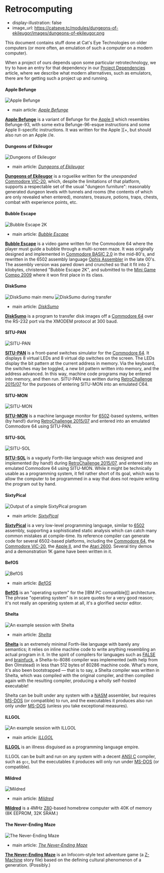 Retrocomputing
==============

*   display-illustration: false
*   image_url: https://catseye.tc/modules/dungeons-of-ekileugor/images/dungeons-of-ekileugor.png

This document contains stuff done at Cat's Eye Technologies on older computers
(or more often, an emulation of such a computer on a modern computer).

When a project of ours depends upon some particular retrotechnology,
we try to have an entry for that dependency in our
[Project Dependencies](../article/Project%20Dependencies.md) article, where
we describe what modern alternatives, such as emulators, there are for getting
such a project up and running.

#### Apple Befunge

![Apple Befunge](https://static.catseye.tc/images/screenshots/Apple%20Befunge.png)

*   main article: *[Apple Befunge][]*

**[Apple Befunge][]** is a variant of Befunge for the [Apple II][] which resembles
Befunge-93, with some extra Befunge-96-esque instructions and some Apple II-specific
instructions.  It was written for the Apple ][+, but should also run on an Apple //e.

#### Dungeons of Ekileugor

![Dungeons of Ekileugor](https://catseye.tc/modules/dungeons-of-ekileugor/images/dungeons-of-ekileugor.png)

*   main article: *[Dungeons of Ekileugor][]*

**[Dungeons of Ekileugor][]** is a roguelike written for the *unexpanded* [Commodore VIC-20][], which,
despite the limitations of that platform, supports a respectable set of the usual "dungeon furniture":
reasonably generated dungeon levels with tunnels and rooms (the contents of which are only revealed
when entered), monsters, treasure, potions, traps, chests, combat with experience points, etc.

#### Bubble Escape

![Bubble Escape 2K](https://catseye.tc/modules/bubble-escape/images/bubble%20escape%202k.png)

*   main article: *[Bubble Escape][]*

**[Bubble Escape][]** is a video game written for the Commodore 64 where the player must guide a bubble through
a multi-screen maze. It was originally designed and implemented in [Commodore BASIC 2.0][] in the mid-80's, and
rewritten in the 6502 assembly language [Ophis Assembler][] in the late 00's. The assembly version was pared down
and crunched so that it fit into 2 kilobytes, christened "Bubble Escape 2K", and submitted to the
[Mini Game Compo 2009][] where it won first place in its class.

#### DiskSumo

![DiskSumo main menu](https://static.catseye.tc/images/screenshots/DiskSumo.png)
![DiskSumo during transfer](https://static.catseye.tc/images/screenshots/DiskSumo%20%28transfer%29.png)

*   main article: *[DiskSumo][]*

**[DiskSumo][]** is a program to transfer disk images off a [Commodore 64][] over the RS-232 port via the
XMODEM protocol at 300 baud.

#### SITU-PAN

![SITU-PAN](https://git.catseye.tc/SITU-SOL/blob/master/doc/bootstrap-zero/images/tumblr_inline_nr19fai3D41tvda25_540.jpg?raw=true)

**[SITU-PAN][]** is a front-panel switches simulator for the [Commodore 64][]. It displays 8 virtual LEDs
and 8 virtual dip switches on the screen. The LEDs display the bit pattern at the current address in memory.
Via the keyboard, the switches may be toggled, a new bit pattern written into memory, and the address advanced.
In this way, machine code programs may be entered into memory, and then run.
SITU-PAN was written during [RetroChallenge 2015/07][] for the purposes of entering SITU-MON into an emulated C64.

#### SITU-MON

![SITU-MON](https://git.catseye.tc/SITU-SOL/blob/master/doc/bootstrap-zero/images/tumblr_inline_nrdcglfU4p1tvda25_540.png?raw=true)

**[SITU-MON][]** is a machine language monitor for [6502][]-based systems, written (by hand!) during
[RetroChallenge 2015/07][] and entered into an emulated Commodore 64 using SITU-PAN.

#### SITU-SOL

![SITU-SOL](https://git.catseye.tc/SITU-SOL/blob/master/doc/bootstrap-zero/images/tumblr_inline_nrw4gcaz1J1tvda25_540.png?raw=true)

**[SITU-SOL][]** is a vaguely Forth-like language which was designed and implemented (by hand!) during
[RetroChallenge 2015/07][], and entered into an emulated Commodore 64 using SITU-MON. While it might be
technically usable as a programming system, it fell rather short of its goal, which was to allow the
computer to be programmed in a way that does not require writing the program out by hand.

#### SixtyPical

![Output of a simple SixtyPical program](https://git.catseye.tc/SixtyPical/blob/master/images/hearts.png?raw=true)

*   main article: *[SixtyPical][]*

**[SixtyPical][]** is a very low-level programming language, similar to [6502][] assembly,
supporting a sophisticated static analysis which can catch many common mistakes at compile-time.
Its reference compiler can generate code for several 6502-based platforms, including the
[Commodore 64][], the [Commodore VIC-20][], the [Apple II][], and the [Atari 2600][].
Several tiny demos and a demonstration 1K game have been written in it.

#### BefOS

![BefOS](https://static.catseye.tc/images/screenshots/BefOS.png)

*   main article: *[BefOS][]*

**[BefOS][]** is an "operating system" for the [IBM PC compatible][] architecture.
The phrase "operating system" is in scare quotes for a very good reason; it's not
really an operating system at all, it's a glorified sector editor.

#### Shelta

![An example session with Shelta](https://static.catseye.tc/images/screenshots/Shelta.png)

*   main article: *[Shelta][]*

**[Shelta][]** is an extremely minimal Forth-like language with barely any semantics; it relies on inline
machine code to write anything resembling an actual program in it. In the spirit of compilers for languages
such as [FALSE][] and [brainfuck][], a Shelta-to-8086 compiler was implemented (with help from Ben Olmstead) in
less than 512 bytes of 80286 machine code. What's more, it's also been bootstrapped — that is to say, a
Shelta compiler was written in Shelta, which was compiled with the original compiler, and then compiled
again with the resulting compiler, producing a wholly self-hosted executable!

Shelta can be built under any system with a [NASM][] assembler,
but requires [MS-DOS][] (or compatible) to run, and the executables it produces also
run only under [MS-DOS][] (unless you take exceptional measures).

#### ILLGOL

![An example session with ILLGOL](https://static.catseye.tc/images/screenshots/ILLGOL.png)

*   main article: *[ILLGOL][]*

**[ILLGOL][]** is an illness disguised as a programming language empire.

ILLGOL can be built and run on any system with a decent [ANSI C][]
compiler, such as `gcc`, but the executables it produces
will only run under [MS-DOS][] (or compatible).

#### Mildred

![Mildred](https://catseye.tc/modules/electronics-projects/mildred/doc/mildred_photo.jpg)

*   main article: *[Mildred][]*

**[Mildred][]** is a 4MHz [Z80][]-based homebrew computer with 40K of memory (8K EEPROM, 32K SRAM.)

#### The Never-Ending Maze

![The Never-Ending Maze](https://static.catseye.tc/images/illustrations/Never_Ending_Maze.jpg)

*   main article: *[The Never-Ending Maze][]*

**[The Never-Ending Maze][]** is an Infocom-style text adventure game (a [Z-Machine][] story file)
based on the defining cultural phenomenon of a generation. (Possibly.)

[Apple II]: ../article/Project%20Dependencies.md#apple-ii
[Apple Befunge]: ../article/Languages.md#apple-befunge
[Atari 2600]: https://catseye.tc/view/The-Dossier/article/Atari%202600%20Games%20of%20Note.md
[Dungeons of Ekileugor]: ../article/Games.md#dungeons-of-ekileugor
[Commodore VIC-20]: ../article/Project%20Dependencies.md#commodore-vic-20
[Commodore 64]: ../article/Project%20Dependencies.md#commodore-64
[Bubble Escape]: ../article/Games.md#bubble-escape
[DiskSumo]: ../article/Tools.md#disksumo
[MS-DOS]: ../article/Project%20Dependencies.md#ms-dos
[Shelta]: ../article/Languages.md#shelta
[ILLGOL]: ../article/Languages.md#illgol
[Mildred]: ../article/Electronics%20Projects.md#mildred
[Commodore 64 Programmer's Reference Guide]: https://catseye.tc/view/The-Dossier/article/An%20Esolang%20Reading%20List.md#commodore-64-programmers-reference-guide
[NASM]: ../article/Project%20Dependencies.md#nasm
[SixtyPical]: ../article/Languages.md#sixtypical
[SITU-PAN]: ../article/Tools.md#situ-pan
[SITU-SOL]: ../article/Languages.md#situ-sol
[SITU-MON]: ../article/Tools.md#situ-mon
[BefOS]: ../article/Platforms.md#befos
[The Never-Ending Maze]: ../article/Games.md#the-never-ending-maze
[ANSI C]: ../article/Project%20Dependencies.md#ansi-c
[The Dossier]: ../article/General%20Information.md#the-dossier
[Commodore BASIC 2.0]: ../article/Project%20Dependencies.md#commodore-basic-20
[Applesoft BASIC]: ../article/Project%20Dependencies.md#applesoft-basic
[Blurry Memories of DOS Programming]: ../view/The-Dossier/article/Blurry%20Memories%20of%20DOS%20Programming.md
[JaC64]: ../article/Forks.md#jac64
[Ophis Assembler]: ../article/Project%20Dependencies.md#ophis-assembler
[Mini Game Compo 2009]: ../article/Events.md#mini-game-compo-2009
[RetroChallenge 2015/07]: ../article/Events.md#retrochallenge-201507
[6502]: ../article/Project%20Dependencies.md#6502
[Z80]: ../article/Project%20Dependencies.md#z80
[Z-Machine]: ../article/Project%20Dependencies.md#z-machine
[FALSE]: https://esolangs.org/wiki/FALSE
[brainfuck]: https://esolangs.org/wiki/brainfuck

